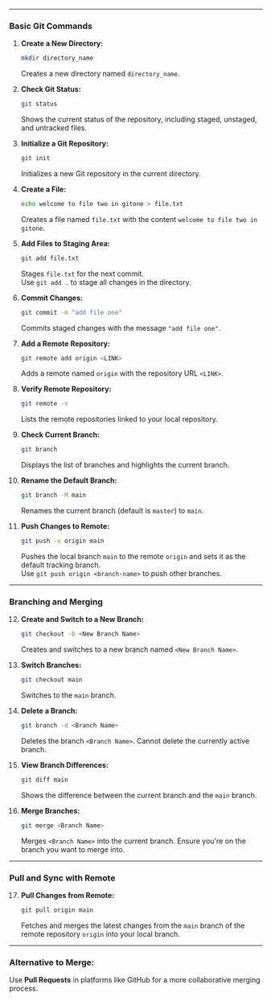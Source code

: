 
---

### **Basic Git Commands**

1. **Create a New Directory:**
   ```bash
   mkdir directory_name
   ```
   Creates a new directory named `directory_name`.

2. **Check Git Status:**
   ```bash
   git status
   ```
   Shows the current status of the repository, including staged, unstaged, and untracked files.

3. **Initialize a Git Repository:**
   ```bash
   git init
   ```
   Initializes a new Git repository in the current directory.

4. **Create a File:**
   ```bash
   echo welcome to file two in gitone > file.txt
   ```
   Creates a file named `file.txt` with the content `welcome to file two in gitone`.

5. **Add Files to Staging Area:**
   ```bash
   git add file.txt
   ```
   Stages `file.txt` for the next commit.  
   Use `git add .` to stage all changes in the directory.

6. **Commit Changes:**
   ```bash
   git commit -m "add file one"
   ```
   Commits staged changes with the message `"add file one"`.

7. **Add a Remote Repository:**
   ```bash
   git remote add origin <LINK>
   ```
   Adds a remote named `origin` with the repository URL `<LINK>`.

8. **Verify Remote Repository:**
   ```bash
   git remote -v
   ```
   Lists the remote repositories linked to your local repository.

9. **Check Current Branch:**
   ```bash
   git branch
   ```
   Displays the list of branches and highlights the current branch.

10. **Rename the Default Branch:**
    ```bash
    git branch -M main
    ```
    Renames the current branch (default is `master`) to `main`.

11. **Push Changes to Remote:**
    ```bash
    git push -u origin main
    ```
    Pushes the local branch `main` to the remote `origin` and sets it as the default tracking branch.  
    Use `git push origin <branch-name>` to push other branches.

---

### **Branching and Merging**

12. **Create and Switch to a New Branch:**
    ```bash
    git checkout -b <New Branch Name>
    ```
    Creates and switches to a new branch named `<New Branch Name>`.

13. **Switch Branches:**
    ```bash
    git checkout main
    ```
    Switches to the `main` branch.

14. **Delete a Branch:**
    ```bash
    git branch -d <Branch Name>
    ```
    Deletes the branch `<Branch Name>`. Cannot delete the currently active branch.

15. **View Branch Differences:**
    ```bash
    git diff main
    ```
    Shows the difference between the current branch and the `main` branch.

16. **Merge Branches:**
    ```bash
    git merge <Branch Name>
    ```
    Merges `<Branch Name>` into the current branch. Ensure you're on the branch you want to merge into.

---

### **Pull and Sync with Remote**

17. **Pull Changes from Remote:**
    ```bash
    git pull origin main
    ```
    Fetches and merges the latest changes from the `main` branch of the remote repository `origin` into your local branch.

---

### **Alternative to Merge:**
Use **Pull Requests** in platforms like GitHub for a more collaborative merging process.